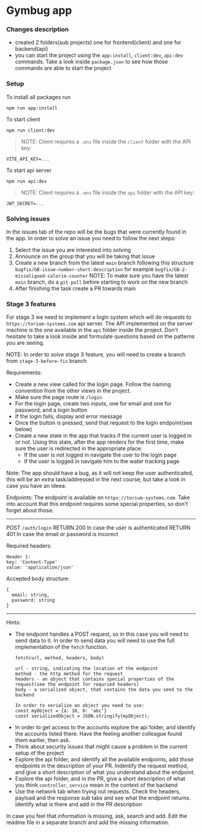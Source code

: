 # Gymbug app

### Changes description

- created 2 folders(sub projects) one for frontend(client) and one for backend(api)
- you can start the project using the `app:install`, `client:dev`, `api:dev` commands. Take a look inside `package.json` to see how those commands are able to start the project


### Setup

To install all packages run

```
npm run app:install
```

To start client

```
npm run client:dev
```

> NOTE: Client requires a `.env` file inside the `client` folder with the API key:

```
VITE_API_KEY=...
```


To start api server

```
npm run api:dev
```

> NOTE: Client requires a `.env` file inside the `api` folder with the API key:

```
JWT_SECRET=...
```

### Solving issues
In the issues tab of the repo will be the bugs that were currently found in the app. In order to solve an issue you need to follow the next steps:
1. Select the issue you are interested into solving
2. Announce on the group that you will be taking that issue
3. Create a new branch from the latest `main` branch following this structure `bugfix/GB-issue-number-short-description` for example `bugfix/GB-2-missaligned-calorie-counter`
   NOTE: To make sure you have the latest `main` branch, do a `git pull` before starting to work on the new branch
4. After finishing the task create a PR towards main

### Stage 3 features
For stage 3 we need to implement a login system which will do requests to `https://torium-systems.com` api server. The API implemented on the server machine is the one available in the `api` folder inside the project. Don't hesitate to take a look inside and formulate questions based on the patterns you are seeing.

NOTE: In order to solve stage 3 feature, you will need to create a branch from `stage-3-before-fix` branch

Requirements:
- Create a new view called for the login page. Follow the naming convention from the other views in the project.
- Make sure the page route is `/login`
- For the login page, create two inputs, one for email and one for password, and a login button
- If the login fails, display and error message
- Once the button is pressed, send that request to the login endpoint(see below)
- Create a new state in the app that tracks if the current user is logged in or not. Using this state, after the app renders for the first time, make sure the user is redirected in the appropriate place:
  - If the user is not logged in navigate the user to the login page
  - If the user is logged in navigate him to the water tracking page

Note: The app should have a bug, as it will not keep the user authenticated, this will be an extra task/addressed in the next course, but take a look in case you have an ideea.

Endpoints:
The endpoint is available on `https://torium-systems.com`. Take into account that this endpoint requires some special properties, so don't forget about those.

-------
POST `/auth/login`
RETURN 200 In case the user is authenticated
RETURN 401 In case the email or password is incorect

Required headers:
```
Header 1:
key: 'Content-Type'
value: 'application/json'
```

Accepted body structure:
```
{
  email: string,
  password: string
}
```
-------

Hints:
- The endpoint handles a POST request, so in this case you will need to send data to it. In order to send data you will need to use the full implementation of the `fetch` function.
  ```
  fetch(url, method, headers, body)

  url - string, indicating the location of the endpoint
  method - the http method for the request
  headers - an object that contains special properties of the request(see the endpoint for requried headers)
  body - a serialized object, that contains the data you send to the backend

  In order to serialize an object you need to use:
  const myObject = {a: 10, b: 'abc'}
  const serializedObject = JSON.stringify(myObject);
  ```
- In order to get access to the accounts explore the api folder, and identify the accounts listed there. Have the feeling another colleague found them earlier, then ask.
- Think about security issues that might cause a problem in the current setup of the project
- Explore the api folder, and identify all the available endpoints, add those endpoints in the description of your PR. Indentify the request method, and give a short description of what you understand about the endpoint.
- Explore the api folder, and in the PR, give a short description of what you think  `controller`, `service` mean in the context of the backend
- Use the network tab when trying out requests. Check the headers, payload and the response sub tabs and see what the endpoint returns. Identify what is there and add in the PR description

In case you feel that information is missing, ask, search and add. Edit the readme file in a separate branch and add the missing information.

